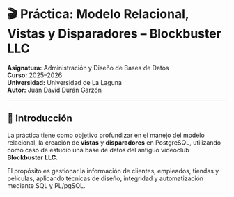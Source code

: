 # 🎬 Práctica: Modelo Relacional, Vistas y Disparadores – Blockbuster LLC

**Asignatura:** Administración y Diseño de Bases de Datos  
**Curso:** 2025–2026  
**Universidad:** Universidad de La Laguna  
**Autor:** Juan David Durán Garzón  

---

## 🧭 Introducción

La práctica tiene como objetivo profundizar en el manejo del modelo relacional, la creación de **vistas** y **disparadores** en PostgreSQL, utilizando como caso de estudio una base de datos del antiguo videoclub **Blockbuster LLC**.  

El propósito es gestionar la información de clientes, empleados, tiendas y películas, aplicando técnicas de diseño, integridad y automatización mediante SQL y PL/pgSQL.
